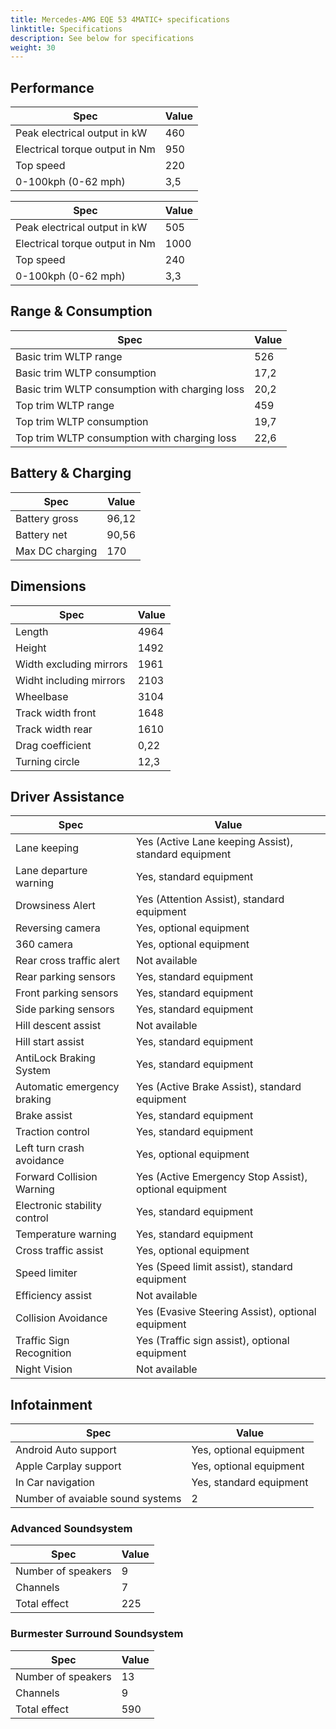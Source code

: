 ```yaml
---
title: Mercedes-AMG EQE 53 4MATIC+ specifications
linktitle: Specifications
description: See below for specifications
weight: 30
---
```


## Performance
|Spec|Value|
|----|-----|
|Peak electrical output in kW|460|
|Electrical torque output in Nm|950|
|Top speed|220|
|0-100kph (0-62 mph)|3,5|


|Spec|Value|
|----|-----|
|Peak electrical output in kW|505|
|Electrical torque output in Nm|1000|
|Top speed|240|
|0-100kph (0-62 mph)|3,3|



## Range & Consumption
|Spec|Value|
|----|-----|
|Basic trim WLTP range|526|
|Basic trim WLTP consumption|17,2|
|Basic trim WLTP consumption with charging loss|20,2|
|Top trim WLTP range|459|
|Top trim WLTP consumption|19,7|
|Top trim WLTP consumption with charging loss|22,6|



## Battery & Charging
|Spec|Value|
|----|-----|
|Battery gross|96,12|
|Battery net|90,56|
|Max DC charging|170|



## Dimensions
|Spec|Value|
|----|-----|
|Length|4964|
|Height|1492|
|Width excluding mirrors|1961|
|Widht including mirrors|2103|
|Wheelbase|3104|
|Track width front|1648|
|Track width rear|1610|
|Drag coefficient|0,22|
|Turning circle|12,3|

## Driver Assistance
|Spec|Value|
|----|-----|
|Lane keeping|Yes (Active Lane keeping Assist), standard equipment|
|Lane departure warning|Yes, standard equipment|
|Drowsiness Alert|Yes (Attention Assist), standard equipment|
|Reversing camera|Yes, optional equipment|
|360 camera|Yes, optional equipment|
|Rear cross traffic alert|Not available|
|Rear parking sensors|Yes, standard equipment|
|Front parking sensors|Yes, standard equipment|
|Side parking sensors|Yes, standard equipment|
|Hill descent assist|Not available|
|Hill start assist|Yes, standard equipment|
|AntiLock Braking System|Yes, standard equipment|
|Automatic emergency braking|Yes (Active Brake Assist), standard equipment|
|Brake assist|Yes, standard equipment|
|Traction control|Yes, standard equipment|
|Left turn crash avoidance|Yes, optional equipment|
|Forward Collision Warning|Yes (Active Emergency Stop Assist), optional equipment|
|Electronic stability control|Yes, standard equipment|
|Temperature warning|Yes, standard equipment|
|Cross traffic assist|Yes, optional equipment|
|Speed limiter|Yes (Speed limit assist), standard equipment|
|Efficiency assist|Not available|
|Collision Avoidance|Yes (Evasive Steering Assist), optional equipment|
|Traffic Sign Recognition|Yes (Traffic sign assist), optional equipment|
|Night Vision|Not available|

## Infotainment
|Spec|Value|
|----|-----|
|Android Auto support|Yes, optional equipment|
|Apple Carplay support|Yes, optional equipment|
|In Car navigation|Yes, standard equipment|
|Number of avaiable sound systems|2|

### Advanced Soundsystem
|Spec|Value|
|----|-----|
|Number of speakers|9|
|Channels|7|
|Total effect|225|

### Burmester Surround Soundsystem
|Spec|Value|
|----|-----|
|Number of speakers|13|
|Channels|9|
|Total effect|590|
